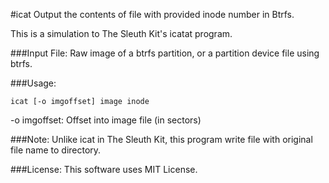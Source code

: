 #icat
Output the contents of file with provided inode number in Btrfs.

This is a simulation to The Sleuth Kit's icatat program.

###Input File:
Raw image of a btrfs partition, or a partition device file using btrfs.

###Usage:
```
icat [-o imgoffset] image inode
```

-o imgoffset: Offset into image file (in sectors)

###Note:
Unlike icat in The Sleuth Kit, this program write file with original file name to directory.

###License:
This software uses MIT License.